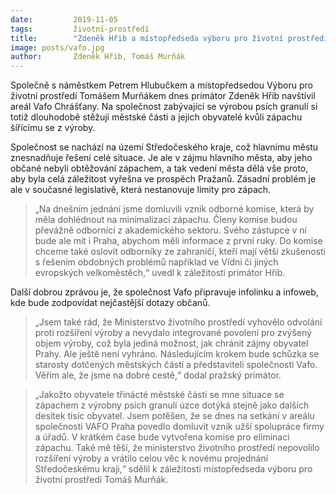 ```yaml
---
date:         2019-11-05
tags:         životní-prostředí
title:        "Zdeněk Hřib a místopředseda výboru pro životní prostředí Tomáš Murňák navštívili továrnu Vafo v Chrášťanech"
image: posts/vafo.jpg
author:       Zdeněk Hřib, Tomáš Murňák
---
```


Společně s náměstkem Petrem Hlubučkem a místopředsedou Výboru pro životní prostředí Tomášem Murňákem dnes primátor Zdeněk Hřib navštívil areál Vafo Chrášťany. Na společnost zabývající se výrobou psích granulí si totiž dlouhodobě stěžují městské části a jejich obyvatelé kvůli zápachu šířícímu se z výroby. 

Společnost se nachází na území Středočeského kraje, což hlavnímu městu znesnadňuje řešení celé situace. Je ale v zájmu hlavního města, aby jeho občané nebyli obtěžování zápachem, a tak vedení města dělá vše proto, aby byla celá záležitost vyřešna ve prospěch Pražanů. Zásadní problém je ale v současné legislativě, která nestanovuje limity pro zápach. 

> „Na dnešním jednání jsme domluvili vznik odborné komise, která by měla dohlédnout na minimalizaci zápachu. Členy komise budou převážně odborníci z akademického sektoru. Svého zástupce v ní bude ale mít i Praha, abychom měli informace z první ruky. Do komise chceme také oslovit odborníky ze zahraničí, kteří mají větší zkušenosti s řešením obdobných problémů například ve Vídni či jiných evropských velkoměstěch,“ uvedl k záležitosti primátor Hřib.

Další dobrou zprávou je, že společnost Vafo připravuje infolinku a infoweb, kde bude zodpovídat nejčastější dotazy občanů.
 
> „Jsem také rád, že Ministerstvo životního prostředí vyhovělo odvolání proti rozšíření výroby a nevydalo integrované povolení pro zvýšený objem výroby, což byla jediná možnost, jak chránit zájmy obyvatel Prahy. Ale ještě není vyhráno. Následujícím krokem bude schůzka se starosty dotčených městských částí a představiteli společnosti Vafo. Věřím ale, že jsme na dobré cestě,“ dodal pražský primátor. 

> „Jakožto obyvatele třinácté městské části se mne situace se zápachem z výrobny psích granulí úzce dotýká stejně jako dalších desítek tisíc obyvatel. Jsem potěšen, že se dnes na setkání v areálu společnosti VAFO Praha povedlo domluvit vznik užší spolupráce firmy a úřadů. V krátkém čase bude vytvořena komise pro eliminaci zápachu. Také mě těší, že ministerstvo životního prostředí nepovolilo rozšíření výroby a vrátilo celou věc k novému projednání Středočeskému kraji,“ sdělil k záležitosti místopředseda výboru pro životní prostředí Tomáš Murňák.


